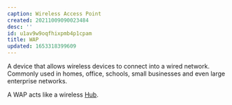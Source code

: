 ```yaml
---
caption: Wireless Access Point
created: 20211009090023484
desc: ''
id: u1av9w9oqfhixpmb4p1cpam
title: WAP
updated: 1653318399609
---
```

   
A device that allows wireless devices to connect into a wired network.   
Commonly used in homes, office, schools, small businesses and even large enterprise networks.   
   
A WAP acts like a wireless [Hub](../devlog/hub.md).